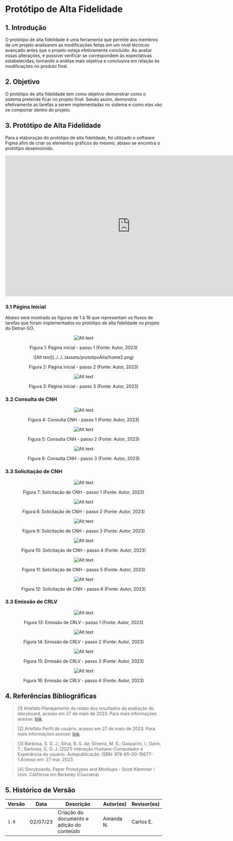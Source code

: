 # Protótipo de Alta Fidelidade 

## 1. Introdução
O protótipo de alta fidelidade é uma ferramenta que permite aos membros de um projeto analisarem as modificações feitas em um nível técnicos avançado antes que o projeto esteja efetivamente concluído. Ao avaliar essas alterações, é possível verificar se correspondem às expectativas estabelecidas, tornando a análise mais objetiva e conclusiva em relação às modificações no produto final.

## 2. Objetivo
O protótipo de alta fidelidade tem como objetivo demonstrar como o sistema pretende ficar no projeto final. Sendo assim, demonstra efetivamente as tarefas a serem implementadas no sistema e como elas vão se comportar dentro do projeto.

## 3. Protótipo de Alta Fidelidade 

Para a elaboração do protótipo de alta fidelidade, foi utilizado o software Figma afim de criar os elementos gráficos do mesmo, abiaxo se encontra o protótipo desenvolvido.

<iframe style="border: 1px solid rgba(0, 0, 0, 0.1);" width="800" height="450" src="https://www.figma.com/embed?embed_host=share&url=https%3A%2F%2Fwww.figma.com%2Ffile%2F9lfSdxdTpmmXDPyIMOEQeq%2FGrupo-do-Detran-GO%3Ftype%3Ddesign%26node-id%3D344%253A2%26mode%3Ddesign%26t%3DrMfo5Mur199wn5zC-1" allowfullscreen></iframe>


### 3.1 Página Inicial
Abaixo será mostrado as figuras de 1 à 16 que representam os fluxos de tarefas que foram implementados no protótipo de alta fidelidade no projeto do Detran GO.

<center>

![Alt text](../../../assets/prototipoAlta/home1.png)

Figura 1: Página inicial - passo 1 (Fonte: Autor, 2023)
</center>

<center>
![Alt text](../../../assets/prototipoAlta/home2.png)

Figura 2: Página inicial - passo 2 (Fonte: Autor, 2023)
</center>

<center>

![Alt text](../../../assets/prototipoAlta/home3.png)

Figura 3: Página inicial - passo 3 (Fonte: Autor, 2023)
</center>

### 3.2 Consulta de CNH

<center>

![Alt text](../../../assets/prototipoAlta/consultacnh1.png)

Figura 4: Consulta CNH - passo 1 (Fonte: Autor, 2023)

</center>

<center>

![Alt text](../../../assets/prototipoAlta/consultacnh2.png)

Figura 5: Consulta CNH - passo 2 (Fonte: Autor, 2023)

</center>

<center>

![Alt text](../../../assets/prototipoAlta/consultacnh3.png)

Figura 6: Consulta CNH - passo 3 (Fonte: Autor, 2023)
</center>

### 3.3 Solicitação de CNH
<center>

![Alt text](../../../assets/prototipoAlta/primeiracnh0.png)

Figura 7: Solicitação de CNH - passo 1 (Fonte: Autor, 2023)
</center>

<center>

![Alt text](../../../assets/prototipoAlta/primeiracnh1.png)

Figura 8: Solicitação de CNH - passo 2 (Fonte: Autor, 2023)
</center>

<center>

![Alt text](../../../assets/prototipoAlta/primeiracnh2.png)

Figura 9: Solicitação de CNH - passo 3 (Fonte: Autor, 2023)
</center>

<center>

![Alt text](../../../assets/prototipoAlta/primeiracnh3.png)

Figura 10: Solicitação de CNH - passo 4 (Fonte: Autor, 2023)
</center>

<center>

![Alt text](../../../assets/prototipoAlta/primeiracnh4.png)

Figura 11: Solicitação de CNH - passo 5 (Fonte: Autor, 2023)
</center>

<center>

![Alt text](../../../assets/prototipoAlta/primeiracnh5.png)

Figura 12: Solicitação de CNH - passo 6 (Fonte: Autor, 2023)
</center>

### 3.3 Emissão de CRLV
<center>

![Alt text](../../../assets/prototipoAlta/consultaveiculo0.png)

Figura 13: Emissão de CRLV - passo 1 (Fonte: Autor, 2023)

</center>

<center>

![Alt text](../../../assets/prototipoAlta/consultaveiculo1.png)

Figura 14: Emissão de CRLV - passo 2 (Fonte: Autor, 2023)
</center>

<center>

![Alt text](../../../assets/prototipoAlta/consultaveiculo2.png)

Figura 15: Emissão de CRLV - passo 3 (Fonte: Autor, 2023)

</center>

<center>

![Alt text](../../../assets/prototipoAlta/consultaveiculo3.png)

Figura 16: Emissão de CRLV - passo 4 (Fonte: Autor, 2023)

</center>

## 4. Referências Bibliográficas

> [1] Artefato Planejamento do relato dos resultados da avaliação do storyboard, acesso em 27 de maio de 2023. Para mais informações acesse: [link](./planejamento_relato_resultados.md).

> [2] Artefato Perfil de usuário, acesso em 27 de maio de 2023. Para mais informações acesse: [link](../../../analise_requisitos/perfilUsuario.md).

> [3] Barbosa, S. D. J.; Silva, B. S. da; Silveira, M. S.; Gasparini, I.; Darin, T.; Barbosa, G. D. J. (2021) Interação Humano-Computador e Experiência do usuário. Autopublicação. ISBN: 978-65-00-19677-1.Acesso em: 27 mai. 2023.

> [4] Storyboards, Paper Prototypes and Mockups - Scott Klemmer / Univ. Califórnia em Berkeley (Coursera)

## 5. Histórico de Versão

| Versão | Data     | Descrição                          | Autor(es)    | Revisor(es) | 
| ------ | -------- | ----------------------------------------- | ------------ |----------- |
| `1.0`  | 02/07/23 | Criação do documento e adição do conteúdo | Amanda N. | Carlos E. |
